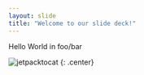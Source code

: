 ```yaml
---
layout: slide
title: "Welcome to our slide deck!"
---
```


Hello World in foo/bar

![jetpacktocat](https://octodex.github.com/images/jetpacktocat.png)
{: .center}
